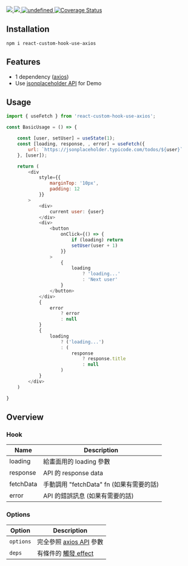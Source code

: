 <p align="left">
    <a href="https://travis-ci.org/TerryLee7788/react-custom-hook-use-axios">
      <img src="https://travis-ci.org/TerryLee7788/react-custom-hook-use-axios.svg?branch=master" />
    </a>
    <a href="https://www.npmjs.com/package/react-custom-hook-use-axios">
      <img src="https://img.shields.io/npm/dt/react-custom-hook-use-axios.svg" />
    </a>
    <a href="https://lgtm.com/projects/g/TerryLee7788/react-custom-hook-use-axios/context:javascript">
        <img alt="undefined" src="https://img.shields.io/lgtm/grade/javascript/g/TerryLee7788/react-custom-hook-use-axios.svg?logo=lgtm&logoWidth=18"/>
    </a>
    <!-- <a href="https://packagequality.com/#?package=react-custom-hook-use-axios">
        <img src="https://npm.packagequality.com/shield/react-custom-hook-use-axios.svg"/>
    </a> -->
    <a href='https://coveralls.io/github/TerryLee7788/react-custom-hook-use-axios?branch=master'><img src='https://coveralls.io/repos/github/TerryLee7788/react-custom-hook-use-axios/badge.svg?branch=master' alt='Coverage Status' /></a>
</p>

## Installation
```
npm i react-custom-hook-use-axios
```

## Features
- 1 dependency ([axios](https://github.com/axios/axios))
- Use [jsonplaceholder API](https://jsonplaceholder.typicode.com/todos) for Demo

## Usage
```js
import { useFetch } from 'react-custom-hook-use-axios';

const BasicUsage = () => {

    const [user, setUser] = useState(1);
    const [loading, response, , error] = useFetch({
        url: `https://jsonplaceholder.typicode.com/todos/${user}`
    }, [user]);

    return (
        <div
            style={{
                marginTop: '10px',
                padding: 12
            }}
        >
            <div>
                current user: {user}
            </div>
            <div>
                <button
                    onClick={() => {
                        if (loading) return
                        setUser(user + 1)
                    }}
                >
                    {
                        loading
                            ? 'loading...'
                            : 'Next user'
                    }
                </button>
            </div>
            {
                error
                    ? error
                    : null
            }
            {
                loading
                    ? ('loading...')
                    : (
                        response
                            ? response.title
                            : null
                    )
            }
        </div>
    )

}
```

## Overview
### Hook
|Name|Description|
| -- | -- |
|loading|給畫面用的 loading 參數|
|response|API 的 response data|
|fetchData|手動調用 "fetchData" fn (如果有需要的話)|
|error|API 的錯誤訊息 (如果有需要的話)|

### Options
|Option|Description|
| -- | -- |
|`options`|完全參照 [axios API](https://github.com/axios/axios#axios-api) 參數|
|`deps`|有條件的 [觸發 effect](https://zh-hant.reactjs.org/docs/hooks-reference.html#conditionally-firing-an-effect)|
